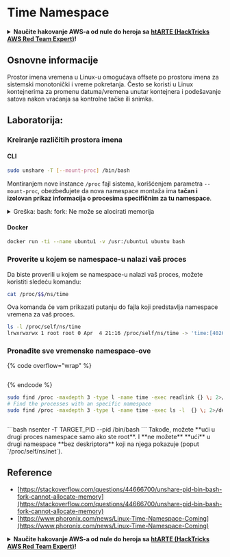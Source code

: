 # Time Namespace

<details>

<summary><strong>Naučite hakovanje AWS-a od nule do heroja sa</strong> <a href="https://training.hacktricks.xyz/courses/arte"><strong>htARTE (HackTricks AWS Red Team Expert)</strong></a><strong>!</strong></summary>

Drugi načini podrške HackTricks-u:

* Ako želite da vidite **vašu kompaniju reklamiranu u HackTricks-u** ili **preuzmete HackTricks u PDF formatu** proverite [**SUBSCRIPTION PLANS**](https://github.com/sponsors/carlospolop)!
* Nabavite [**zvanični PEASS & HackTricks swag**](https://peass.creator-spring.com)
* Otkrijte [**The PEASS Family**](https://opensea.io/collection/the-peass-family), našu kolekciju ekskluzivnih [**NFT-ova**](https://opensea.io/collection/the-peass-family)
* **Pridružite se** 💬 [**Discord grupi**](https://discord.gg/hRep4RUj7f) ili [**telegram grupi**](https://t.me/peass) ili nas **pratite** na **Twitter-u** 🐦 [**@carlospolopm**](https://twitter.com/hacktricks\_live)**.**
* **Podelite svoje hakovanje trikove slanjem PR-ova na** [**HackTricks**](https://github.com/carlospolop/hacktricks) i [**HackTricks Cloud**](https://github.com/carlospolop/hacktricks-cloud) github repozitorijume.

</details>

## Osnovne informacije

Prostor imena vremena u Linux-u omogućava offsete po prostoru imena za sistemski monotonički i vreme pokretanja. Često se koristi u Linux kontejnerima za promenu datuma/vremena unutar kontejnera i podešavanje satova nakon vraćanja sa kontrolne tačke ili snimka.

## Laboratorija:

### Kreiranje različitih prostora imena

#### CLI

```bash
sudo unshare -T [--mount-proc] /bin/bash
```

Montiranjem nove instance `/proc` fajl sistema, korišćenjem parametra `--mount-proc`, obezbeđujete da nova namespace montaža ima **tačan i izolovan prikaz informacija o procesima specifičnim za tu namespace**.

<details>

<summary>Greška: bash: fork: Ne može se alocirati memorija</summary>

Kada se `unshare` izvršava bez opcije `-f`, javlja se greška zbog načina na koji Linux rukuje novim PID (Process ID) namespace-om. Ključni detalji i rešenje su opisani u nastavku:

1. **Objašnjenje problema**:

* Linux kernel omogućava procesu da kreira nove namespace-ove koristeći `unshare` sistemski poziv. Međutim, proces koji pokreće kreiranje novog PID namespace-a (nazvan "unshare" proces) ne ulazi u novi namespace; samo njegovi podprocesi to čine.
* Pokretanje `%unshare -p /bin/bash%` pokreće `/bin/bash` u istom procesu kao i `unshare`. Kao rezultat, `/bin/bash` i njegovi podprocesi su u originalnom PID namespace-u.
* Prvi podproces `/bin/bash` u novom namespace-u postaje PID 1. Kada ovaj proces završi, pokreće se čišćenje namespace-a ako nema drugih procesa, jer PID 1 ima posebnu ulogu usvajanja siročadi. Linux kernel će tada onemogućiti alokaciju PID-a u tom namespace-u.

2. **Posledica**:

* Izlazak PID 1 iz novog namespace-a dovodi do čišćenja `PIDNS_HASH_ADDING` zastavice. To rezultira neuspehom funkcije `alloc_pid` pri alociranju novog PID-a prilikom kreiranja novog procesa, što dovodi do greške "Ne može se alocirati memorija".

3. **Rešenje**:

* Problem se može rešiti korišćenjem opcije `-f` sa `unshare`. Ova opcija čini da `unshare` fork-uje novi proces nakon kreiranja novog PID namespace-a.
* Izvršavanje `%unshare -fp /bin/bash%` osigurava da sam `unshare` komanda postane PID 1 u novom namespace-u. `/bin/bash` i njegovi podprocesi su tada sigurno smešteni unutar ovog novog namespace-a, sprečavajući prevremeni izlazak PID 1 i omogućavajući normalnu alokaciju PID-a.

Obezbeđivanjem da `unshare` radi sa opcijom `-f`, novi PID namespace se pravilno održava, omogućavajući `/bin/bash` i njegovim podprocesima da rade bez greške alokacije memorije.

</details>

#### Docker

```bash
docker run -ti --name ubuntu1 -v /usr:/ubuntu1 ubuntu bash
```

### Proverite u kojem se namespace-u nalazi vaš proces

Da biste proverili u kojem se namespace-u nalazi vaš proces, možete koristiti sledeću komandu:

```bash
cat /proc/$$/ns/time
```

Ova komanda će vam prikazati putanju do fajla koji predstavlja namespace vremena za vaš proces.

```bash
ls -l /proc/self/ns/time
lrwxrwxrwx 1 root root 0 Apr  4 21:16 /proc/self/ns/time -> 'time:[4026531834]'
```

### Pronađite sve vremenske namespace-ove

{% code overflow="wrap" %}
```
```
{% endcode %}

```bash
sudo find /proc -maxdepth 3 -type l -name time -exec readlink {} \; 2>/dev/null | sort -u
# Find the processes with an specific namespace
sudo find /proc -maxdepth 3 -type l -name time -exec ls -l  {} \; 2>/dev/null | grep <ns-number>
```

```
```

\`\`\`bash nsenter -T TARGET\_PID --pid /bin/bash \`\`\` Takođe, možete \*\*ući u drugi proces namespace samo ako ste root\*\*. I \*\*ne možete\*\* \*\*ući\*\* u drugi namespace \*\*bez deskriptora\*\* koji na njega pokazuje (poput \`/proc/self/ns/net\`).

## Reference

* [https://stackoverflow.com/questions/44666700/unshare-pid-bin-bash-fork-cannot-allocate-memory](https://stackoverflow.com/questions/44666700/unshare-pid-bin-bash-fork-cannot-allocate-memory)
* [https://www.phoronix.com/news/Linux-Time-Namespace-Coming](https://www.phoronix.com/news/Linux-Time-Namespace-Coming)

<details>

<summary><strong>Naučite hakovanje AWS-a od nule do heroja sa</strong> <a href="https://training.hacktricks.xyz/courses/arte"><strong>htARTE (HackTricks AWS Red Team Expert)</strong></a><strong>!</strong></summary>

Drugi načini podrške HackTricks-u:

* Ako želite da vidite **vašu kompaniju reklamiranu na HackTricks-u** ili **preuzmete HackTricks u PDF formatu** Proverite [**SUBSCRIPTION PLANS**](https://github.com/sponsors/carlospolop)!
* Nabavite [**zvanični PEASS & HackTricks swag**](https://peass.creator-spring.com)
* Otkrijte [**The PEASS Family**](https://opensea.io/collection/the-peass-family), našu kolekciju ekskluzivnih [**NFT-ova**](https://opensea.io/collection/the-peass-family)
* **Pridružite se** 💬 [**Discord grupi**](https://discord.gg/hRep4RUj7f) ili [**telegram grupi**](https://t.me/peass) ili nas **pratite** na **Twitter-u** 🐦 [**@carlospolopm**](https://twitter.com/hacktricks\_live)**.**
* **Podelite svoje hakovanje trikove slanjem PR-ova na** [**HackTricks**](https://github.com/carlospolop/hacktricks) i [**HackTricks Cloud**](https://github.com/carlospolop/hacktricks-cloud) github repozitorijume.

</details>

